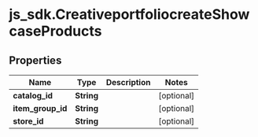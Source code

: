# js_sdk.CreativeportfoliocreateShowcaseProducts

## Properties
Name | Type | Description | Notes
------------ | ------------- | ------------- | -------------
**catalog_id** | **String** |  | [optional] 
**item_group_id** | **String** |  | [optional] 
**store_id** | **String** |  | [optional] 
